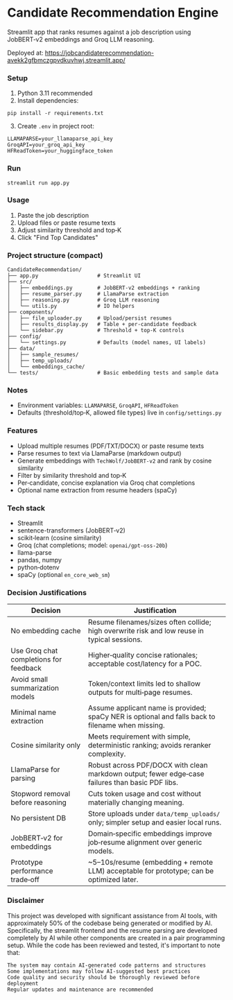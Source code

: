 # Candidate Recommendation Engine

Streamlit app that ranks resumes against a job description using JobBERT‑v2 embeddings and Groq LLM reasoning.

Deployed at: https://jobcandidaterecommendation-avekk2gfbmczgpvdkuvhwj.streamlit.app/

### Setup
1) Python 3.11 recommended
2) Install dependencies:
```
pip install -r requirements.txt
```
3) Create `.env` in project root:
```
LLAMAPARSE=your_llamaparse_api_key
GroqAPI=your_groq_api_key
HFReadToken=your_huggingface_token   
```

### Run
```
streamlit run app.py
```

### Usage
1) Paste the job description
2) Upload files or paste resume texts
3) Adjust similarity threshold and top‑K
4) Click "Find Top Candidates"

### Project structure (compact)
```
CandidateRecommendation/
├── app.py                   # Streamlit UI
├── src/
│   ├── embeddings.py        # JobBERT‑v2 embeddings + ranking
│   ├── resume_parser.py     # LlamaParse extraction
│   ├── reasoning.py         # Groq LLM reasoning
│   └── utils.py             # IO helpers
├── components/
│   ├── file_uploader.py     # Upload/persist resumes
│   ├── results_display.py   # Table + per‑candidate feedback
│   └── sidebar.py           # Threshold + top‑K controls
├── config/
│   └── settings.py          # Defaults (model names, UI labels)
├── data/
│   ├── sample_resumes/
│   ├── temp_uploads/
│   └── embeddings_cache/
└── tests/                   # Basic embedding tests and sample data
```

### Notes
- Environment variables: `LLAMAPARSE`, `GroqAPI`, `HFReadToken`
- Defaults (threshold/top‑K, allowed file types) live in `config/settings.py` 


### Features
- Upload multiple resumes (PDF/TXT/DOCX) or paste resume texts
- Parse resumes to text via LlamaParse (markdown output)
- Generate embeddings with `TechWolf/JobBERT-v2` and rank by cosine similarity
- Filter by similarity threshold and top‑K
- Per‑candidate, concise explanation via Groq chat completions
- Optional name extraction from resume headers (spaCy)

### Tech stack
- Streamlit
- sentence-transformers (JobBERT‑v2)
- scikit‑learn (cosine similarity)
- Groq (chat completions; model: `openai/gpt-oss-20b`)
- llama-parse
- pandas, numpy
- python‑dotenv
- spaCy (optional `en_core_web_sm`)

### Decision Justifications

| Decision | Justification |
|---|---|
| No embedding cache | Resume filenames/sizes often collide; high overwrite risk and low reuse in typical sessions. |
| Use Groq chat completions for feedback | Higher‑quality concise rationales; acceptable cost/latency for a POC. |
| Avoid small summarization models | Token/context limits led to shallow outputs for multi‑page resumes. |
| Minimal name extraction | Assume applicant name is provided; spaCy NER is optional and falls back to filename when missing. |
| Cosine similarity only | Meets requirement with simple, deterministic ranking; avoids reranker complexity. |
| LlamaParse for parsing | Robust across PDF/DOCX with clean markdown output; fewer edge‑case failures than basic PDF libs. |
| Stopword removal before reasoning | Cuts token usage and cost without materially changing meaning. |
| No persistent DB | Store uploads under `data/temp_uploads/` only; simpler setup and easier local runs. |
| JobBERT‑v2 for embeddings | Domain‑specific embeddings improve job‑resume alignment over generic models. |
| Prototype performance trade‑off | ~5–10s/resume (embedding + remote LLM) acceptable for prototype; can be optimized later. |


### Disclaimer
This project was developed with significant assistance from AI tools, with approximately 50% of the codebase being generated or modified by AI. Specifically, the streamlit frontend and the resume parsing are developed completely by AI while other components are created in a pair programming setup. While the code has been reviewed and tested, it's important to note that:

    The system may contain AI-generated code patterns and structures
    Some implementations may follow AI-suggested best practices
    Code quality and security should be thoroughly reviewed before deployment
    Regular updates and maintenance are recommended
